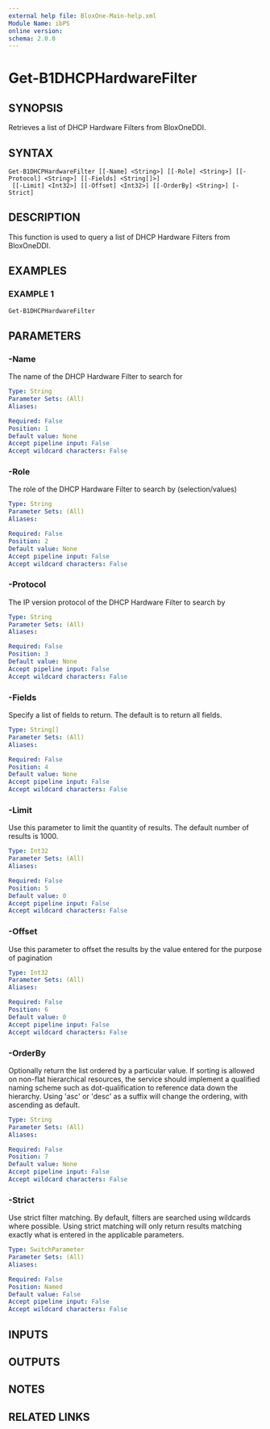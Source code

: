 ```yaml
---
external help file: BloxOne-Main-help.xml
Module Name: ibPS
online version:
schema: 2.0.0
---
```


# Get-B1DHCPHardwareFilter

## SYNOPSIS
Retrieves a list of DHCP Hardware Filters from BloxOneDDI.

## SYNTAX

```
Get-B1DHCPHardwareFilter [[-Name] <String>] [[-Role] <String>] [[-Protocol] <String>] [[-Fields] <String[]>]
 [[-Limit] <Int32>] [[-Offset] <Int32>] [[-OrderBy] <String>] [-Strict]
```

## DESCRIPTION
This function is used to query a list of DHCP Hardware Filters from BloxOneDDI.

## EXAMPLES

### EXAMPLE 1
```powershell
Get-B1DHCPHardwareFilter
```

## PARAMETERS

### -Name
The name of the DHCP Hardware Filter to search for

```yaml
Type: String
Parameter Sets: (All)
Aliases:

Required: False
Position: 1
Default value: None
Accept pipeline input: False
Accept wildcard characters: False
```

### -Role
The role of the DHCP Hardware Filter to search by (selection/values)

```yaml
Type: String
Parameter Sets: (All)
Aliases:

Required: False
Position: 2
Default value: None
Accept pipeline input: False
Accept wildcard characters: False
```

### -Protocol
The IP version protocol of the DHCP Hardware Filter to search by

```yaml
Type: String
Parameter Sets: (All)
Aliases:

Required: False
Position: 3
Default value: None
Accept pipeline input: False
Accept wildcard characters: False
```

### -Fields
Specify a list of fields to return.
The default is to return all fields.

```yaml
Type: String[]
Parameter Sets: (All)
Aliases:

Required: False
Position: 4
Default value: None
Accept pipeline input: False
Accept wildcard characters: False
```

### -Limit
Use this parameter to limit the quantity of results.
The default number of results is 1000.

```yaml
Type: Int32
Parameter Sets: (All)
Aliases:

Required: False
Position: 5
Default value: 0
Accept pipeline input: False
Accept wildcard characters: False
```

### -Offset
Use this parameter to offset the results by the value entered for the purpose of pagination

```yaml
Type: Int32
Parameter Sets: (All)
Aliases:

Required: False
Position: 6
Default value: 0
Accept pipeline input: False
Accept wildcard characters: False
```

### -OrderBy
Optionally return the list ordered by a particular value.
If sorting is allowed on non-flat hierarchical resources, the service should implement a qualified naming scheme such as dot-qualification to reference data down the hierarchy.
Using 'asc' or 'desc' as a suffix will change the ordering, with ascending as default.

```yaml
Type: String
Parameter Sets: (All)
Aliases:

Required: False
Position: 7
Default value: None
Accept pipeline input: False
Accept wildcard characters: False
```

### -Strict
Use strict filter matching.
By default, filters are searched using wildcards where possible.
Using strict matching will only return results matching exactly what is entered in the applicable parameters.

```yaml
Type: SwitchParameter
Parameter Sets: (All)
Aliases:

Required: False
Position: Named
Default value: False
Accept pipeline input: False
Accept wildcard characters: False
```

## INPUTS

## OUTPUTS

## NOTES

## RELATED LINKS
